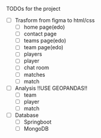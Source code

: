 TODOs for the project

- [ ] Trasform from figma to html/css
  - [ ] home page(edo)
  - [ ] contact page
  - [ ] teams page(edo)
  - [ ] team page(edo)
  - [ ] players
  - [ ] player
  - [ ] chat room
  - [ ] matches
  - [ ] match
- [ ] Analysis !!USE GEOPANDAS!!
  - [ ] team
  - [ ] player
  - [ ] match
- [ ] Database
  - [ ] Springboot
  - [ ] MongoDB